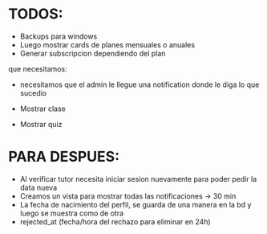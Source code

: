 # TODOS:

- Backups para windows
- Luego mostrar cards de planes mensuales o anuales
- Generar subscripcion dependiendo del plan

que necesitamos:

- necesitamos que el admin le llegue una notification donde le diga lo que sucedio

- Mostrar clase
- Mostrar quiz

# PARA DESPUES:

- Al verificar tutor necesita iniciar sesion nuevamente para poder pedir la data nueva
- Creamos un vista para mostrar todas las notificaciones -> 30 min
- La fecha de nacimiento del perfil, se guarda de una manera en la bd y luego se muestra como de otra
- rejected_at (fecha/hora del rechazo para eliminar en 24h)
